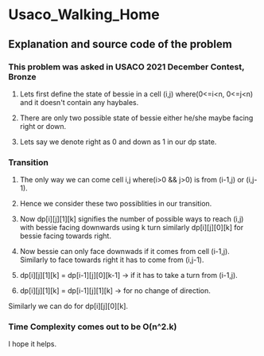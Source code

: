 # Usaco_Walking_Home
## Explanation and source code of the problem
### This problem was asked in USACO 2021 December Contest, Bronze

1. Lets first define the state of bessie in a cell (i,j) where(0<=i<n, 0<=j<n) and it doesn't contain any haybales.

2. There are only two possible state of bessie either he/she maybe facing right or down.

3. Lets say we denote right as 0 and down as 1 in our dp state.

### Transition 
1. The only way we can come cell i,j where(i>0 && j>0) is from (i-1,j) or (i,j-1).

2. Hence we consider these two possiblities in our transition.

3. Now dp[i][j][1][k] signifies the number of possible ways to reach (i,j) with bessie facing downwards using k turn 
similarly dp[i][j][0][k] for bessie facing towards right.

4. Now bessie can only face downwads if it comes from cell (i-1,j). Similarly to face towards right it has to come from (i,j-1).
5. dp[i][j][1][k] = dp[i-1][j][0][k-1] -> if it has to take a turn from (i-1,j).
6. dp[i][j][1][k] = dp[i-1][j][1][k] -> for no change of direction.

Similarly we can do for dp[i][j][0][k].

### Time Complexity comes out to be O(n^2.k)

I hope it helps.
